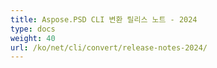 ```yaml
---
title: Aspose.PSD CLI 변환 릴리스 노트 - 2024
type: docs
weight: 40
url: /ko/net/cli/convert/release-notes-2024/
---
```

